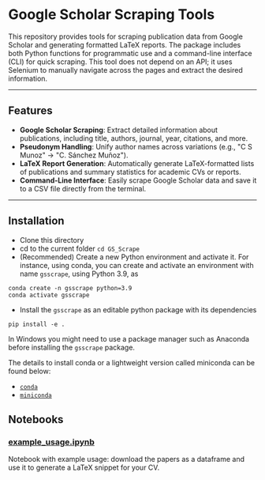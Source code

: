 # Google Scholar Scraping Tools


This repository provides tools for scraping publication data from Google Scholar and generating formatted LaTeX reports. The package includes both Python functions for programmatic use and a command-line interface (CLI) for quick scraping.
This tool does not depend on an API; it uses Selenium to manually navigate across the pages and extract the desired information.

---

## Features

- **Google Scholar Scraping**: Extract detailed information about publications, including title, authors, journal, year, citations, and more.
- **Pseudonym Handling**: Unify author names across variations (e.g., "C S Munoz" → "C. Sánchez Muñoz").
- **LaTeX Report Generation**: Automatically generate LaTeX-formatted lists of publications and summary statistics for academic CVs or reports.
- **Command-Line Interface**: Easily scrape Google Scholar data and save it to a CSV file directly from the terminal.
---

## Installation

- Clone this directory
- cd to the current folder `cd GS_Scrape`
- (Recommended) Create a new Python environment and activate it. For instance, using conda, you can create and activate an environment with name `gsscrape`, using Python 3.9, as

```shell
conda create -n gsscrape python=3.9
conda activate gsscrape
```

- Install the `gsscrape` as an editable python package with its dependencies

```shell
pip install -e .
```

In Windows you might need to use a package manager such as Anaconda before
installing the `gsscrape` package.

The details to install conda or a lightweight version called miniconda can be
found below:

- [`conda`](https://docs.conda.io/projects/conda/en/latest/user-guide/getting-started.html)
- [`miniconda`](https://docs.conda.io/en/latest/miniconda.html)


## Notebooks

### [example_usage.ipynb](https://github.com/CarlosSMWolff/GS_Scrape/blob/main/notebooks/example_usage.ipynb)

Notebook with example usage: download the papers as a dataframe and use it to generate a LaTeX snippet for your CV.
